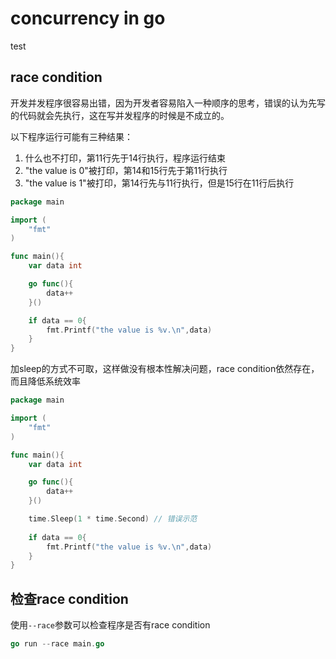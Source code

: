 # concurrency in go
test
## race condition
开发并发程序很容易出错，因为开发者容易陷入一种顺序的思考，错误的认为先写的代码就会先执行，这在写并发程序的时候是不成立的。  

以下程序运行可能有三种结果：  
1. 什么也不打印，第11行先于14行执行，程序运行结束  
2. "the value is 0"被打印，第14和15行先于第11行执行  
3. "the value is 1"被打印，第14行先与11行执行，但是15行在11行后执行  

``` go
package main

import (
	"fmt"
)

func main(){
	var data int

	go func(){
		data++
	}()

	if data == 0{
		fmt.Printf("the value is %v.\n",data)
	}
}

```

加sleep的方式不可取，这样做没有根本性解决问题，race condition依然存在，而且降低系统效率  
``` go
package main

import (
	"fmt"
)

func main(){
	var data int

	go func(){
		data++
	}()

    time.Sleep(1 * time.Second) // 错误示范
    
	if data == 0{
		fmt.Printf("the value is %v.\n",data)
	}
}
```

## 检查race condition
使用`--race`参数可以检查程序是否有race condition  
``` go
go run --race main.go 
```

